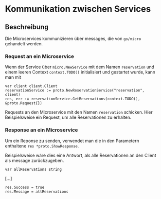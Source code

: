 # Kommunikation zwischen Services

## Beschreibung
Die Microservices kommunizieren über messages, die von `go/micro` gehandelt werden.

### Request an ein Microservice

Wenn der Service über `micro.NewService` mit dem Namen `reservation` und einem leeren Context `context.TODO()` initialisiert und gestartet wurde,
kann man mit

    var client client.Client
    reservationService := proto.NewReservationService("reservation", client)
    res, err := reservationService.GetReservations(context.TODO(), &proto.Request{})

Requests an den Microservice mit den Namen `reservation` schicken.
Hier Beispielsweise ein Request, um alle Reservationen zu erhalten.

### Response an ein Microservice

Um ein Reponse zu senden, verwendet man die in den Parametern enthaltene `res *proto.ShowResponse`.

Beispielsweise wäre dies eine Antwort, als alle Reservationen an den Client als message zurückzugeben.

    var allReservations string

[...]

    res.Success = true
    res.Message = allReservations


